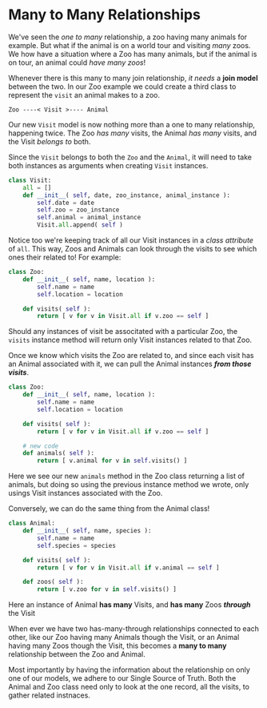 # Many to Many Relationships

We've seen the *one to many* relationship, a zoo having many animals for example.  But what if the animal is on a world tour and visiting *many* zoos.  We how have a situation where a Zoo has many animals, but if the animal is on tour, an animal could *have many zoos*!

Whenever there is this many to many join relationship, *it needs* a **join model** between the two.  In our Zoo example we could create a third class to represent the `visit` an animal makes to a zoo.

```
Zoo ----< Visit >---- Animal
```
Our new `Visit` model is now nothing more than a one to many relationship, happening twice.  The Zoo *has many* visits, the Animal *has many* visits, and the Visit *belongs to* both.

Since the `Visit` belongs to both the `Zoo` and the `Animal`, it will need to take both instances as arguments when creating `Visit` instances.

```python
class Visit:
    all = []
    def __init__( self, date, zoo_instance, animal_instance ):
        self.date = date
        self.zoo = zoo_instance
        self.animal = animal_instance
        Visit.all.append( self )
```
Notice too we're keeping track of all our Visit instances in a *class attribute* of `all`.  This way, Zoos and Animals can look through the visits to see which ones their related to!  For example:
```python
class Zoo:
    def __init__( self, name, location ):
        self.name = name
        self.location = location

    def visits( self ):
        return [ v for v in Visit.all if v.zoo == self ]
```
Should any instances of visit be associtated with a particular Zoo, the `visits` instance method will return only Visit instances related to that Zoo.

Once we know which visits the Zoo are related to, and since each visit has an Animal associated with it, we can pull the Animal instances ***from those visits***.
```python
class Zoo:
    def __init__( self, name, location ):
        self.name = name
        self.location = location

    def visits( self ):
        return [ v for v in Visit.all if v.zoo == self ]

    # new code
    def animals( self ):
        return [ v.animal for v in self.visits() ]
```
Here we see our new `animals` method in the Zoo class returning a list of animals, but doing so using the previous instance method we wrote, only usings Visit instances associated with the Zoo.

Conversely, we can do the same thing from the Animal class!

```python
class Animal:
    def __init__( self, name, species ):
        self.name = name
        self.species = species

    def visits( self ):
        return [ v for v in Visit.all if v.animal == self ]

    def zoos( self ):
        return [ v.zoo for v in self.visits() ]
```

Here an instance of Animal **has many** Visits, and **has many** Zoos ***through*** the Visit

When ever we have two has-many-through relationships connected to each other, like our Zoo having many Animals though the Visit, or an Animal having many Zoos though the Visit, this becomes a **many to many** relationship between the Zoo and Animal.

Most importantly by having the information about the relationship on only one of our models, we adhere to our Single Source of Truth.  Both the Animal and Zoo class need only to look at the one record, all the visits, to gather related instnaces.